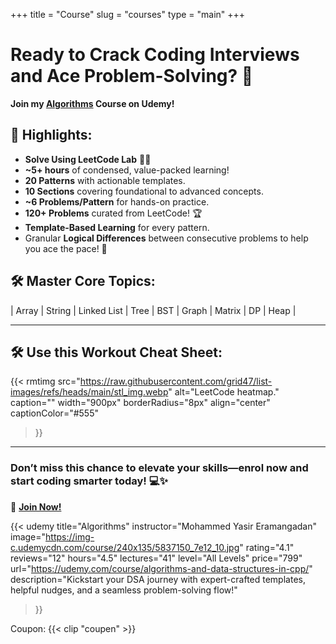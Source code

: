+++
title = "Course"
slug = "courses"
type = "main"
+++



# Ready to Crack Coding Interviews and Ace Problem-Solving? 🚀

**Join my [Algorithms](https://udemy.com/course/algorithms-and-data-structures-in-cpp/) Course on Udemy!**  

## 🌟 Highlights:  

- **Solve Using LeetCode Lab** 👨‍🚀  
- **~5+ hours** of condensed, value-packed learning!  
- **20 Patterns** with actionable templates.  
- **10 Sections** covering foundational to advanced concepts.  
- **~6 Problems/Pattern** for hands-on practice.  
- **120+ Problems** curated from LeetCode! 🏆  
- **Template-Based Learning** for every pattern.  
- Granular **Logical Differences** between consecutive problems to help you ace the pace! 🚀  

## 🛠 Master Core Topics:  
| Array | String | Linked List | Tree | BST | Graph | Matrix | DP | Heap |  

---

## 🛠 Use this Workout Cheat Sheet:  

{{< rmtimg 
    src="https://raw.githubusercontent.com/grid47/list-images/refs/heads/main/stl_img.webp" 
    alt="LeetCode heatmap."
    caption=""
    width="900px"
    borderRadius="8px"
    align="center" 
    captionColor="#555"
>}}

---

### Don’t miss this chance to elevate your skills—enrol now and start coding smarter today! 💻✨  

🎯 **[Join Now!](https://udemy.com/course/algorithms-and-data-structures-in-cpp/)**  



{{< udemy 
    title="Algorithms"
    instructor="Mohammed Yasir Eramangadan"
    image="https://img-c.udemycdn.com/course/240x135/5837150_7e12_10.jpg"
    rating="4.1"
    reviews="12"
    hours="4.5"
    lectures="41"
    level="All Levels"
    price="799"
    url="https://udemy.com/course/algorithms-and-data-structures-in-cpp/"
    description="Kickstart your DSA journey with expert-crafted templates, helpful nudges, and a seamless problem-solving flow!"
>}}

Coupon: {{< clip "coupen" >}} 
